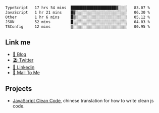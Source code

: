 <!--START_SECTION:waka-->

```txt
TypeScript   17 hrs 54 mins  ████████████████████▓░░░░   83.07 %
JavaScript   1 hr 21 mins    █▓░░░░░░░░░░░░░░░░░░░░░░░   06.30 %
Other        1 hr 6 mins     █▒░░░░░░░░░░░░░░░░░░░░░░░   05.12 %
JSON         52 mins         █░░░░░░░░░░░░░░░░░░░░░░░░   04.03 %
TSConfig     12 mins         ▒░░░░░░░░░░░░░░░░░░░░░░░░   00.95 %
```

<!--END_SECTION:waka-->

## Link me

- [📕 Blog](https://chris-yu.vercel.app/)
- [🏖️ Twitter](https://twitter.com/yuetong3yu)
- [🧳 Linkedin](https://www.linkedin.com/in/yuetong3yu)
- [📧 Mail To Me](mailto:yuetong3yu@gmail.com)


## Projects 

- [JavaScript Clean Code](https://js-clean-code-cn.vercel.app/), chinese translation for how to write clean js code.
